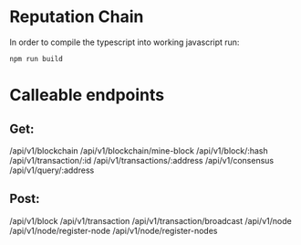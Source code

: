 # Reputation Chain
In order to compile the typescript into working javascript run:
```
npm run build
```

# Calleable endpoints

## Get:

/api/v1/blockchain
/api/v1/blockchain/mine-block
/api/v1/block/:hash
/api/v1/transaction/:id
/api/v1/transactions/:address
/api/v1/consensus
/api/v1/query/:address

## Post:

/api/v1/block
/api/v1/transaction
/api/v1/transaction/broadcast
/api/v1/node
/api/v1/node/register-node
/api/v1/node/register-nodes